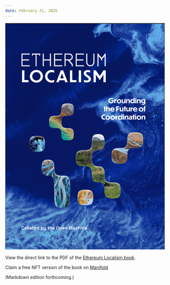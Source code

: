 ```yaml
---
date: February 21, 2025
---
```

![](https://github.com/Clinamenic/GFEL/blob/main/ELbookcover.png?raw=true)

View the direct link to the PDF of the [Ethereum Localism book](https://qxvqdga4v2uhlcgh7bvl5m6rukrhmesy6uzingqov76jw5miy3ka.arweave.net/hesBmByuqHWIx_hqvrPRoqJ2Elj1MoaaDq_8m3WIxtQ). 

Claim a free NFT version of the book on [Manifold](https://app.manifold.xyz/c/ethereum-localism)

(Markdown edition forthcoming.)